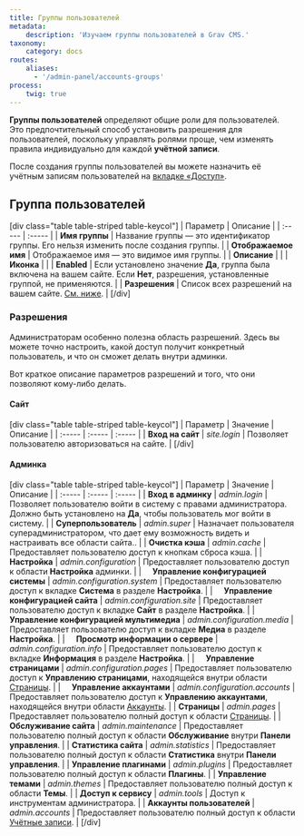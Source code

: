 ```yaml
---
title: Группы пользователей
metadata:
    description: 'Изучаем группы пользователей в Grav CMS.'
taxonomy:
    category: docs
routes:
    aliases:
      - '/admin-panel/accounts-groups'
process:
    twig: true
---
```


**Группы пользователей** определяют общие роли для пользователей. Это предпочтительный способ установить разрешения для пользователей, поскольку управлять ролями проще, чем изменять правила индивидуально для каждой **учётной записи**.

После создания группы пользователей вы можете назначить её учётным записям пользователей на [вкладке «Доступ»](/admin-panel/accounts/users#access-tab).

## Группа пользователей

[div class="table table-striped table-keycol"]
| Параметр                      | Описание    |
| :-----                        | :-----      |
| **Имя группы** | Название группы — это идентификатор группы. Его нельзя изменить после создания группы. |
| **Отображаемое имя** | Отображаемое имя — это видимое имя группы. |
| **Описание** |  |
| **Иконка** |  |
| **Enabled** | Если установлено значение **Да**, группа была включена на вашем сайте. Если **Нет**, разрешения, установленные группой, не применяются. |
| **Разрешения** | Список всех разрешений на вашем сайте. [См. ниже](/admin-panel/accounts/groups#permissions). |
[/div]

### Разрешения

Администраторам особенно полезна область разрешений. Здесь вы можете точно настроить, какой доступ получит конкретный пользователь, и что он сможет делать внутри админки.

Вот краткое описание параметров разрешений и того, что они позволяют кому-либо делать.

#### Сайт

[div class="table table-striped table-keycol"]
| Параметр                              | Значение                      | Описание                                                          |
| :-----                                | :-----                        | :-----                                                            |
| **Вход на сайт**                      | *site.login*                  | Позволяет пользователю авторизоваться на сайте.                   |
[/div]

#### Админка

[div class="table table-striped table-keycol"]
| Параметр                              | Значение                      | Описание                                                          |
| :-----                                | :-----                        | :-----                                                            |
| **Вход в админку**                    | *admin.login*                 | Позволяет пользователю войти в систему с правами администратора. Должно быть установлено на **Да**, чтобы пользователь мог войти в систему. |
| **Суперпользователь**                        | *admin.super*                 | Назначает пользователя суперадминистратором, что дает ему возможность видеть и настраивать все области сайта.. |
| **Очистка кэша**                       | *admin.cache*                 | Предоставляет пользователю доступ к кнопкам сброса кэша.                |
| **Настройка**                     | *admin.configuration*         | Предоставляет пользователю доступ к области **Настройка** админки. |
| &nbsp; &nbsp; **Управление конфигурацией системы** | *admin.configuration.system* | Предоставляет пользователю доступ к вкладке **Система** в разделе **Настройка**.             |
| &nbsp; &nbsp; **Управление конфигурацией сайта**  | *admin.configuration.site*    | Предоставляет пользователю доступ к вкладке **Сайт** в разделе **Настройка**.               |
| &nbsp; &nbsp; **Управление конфигурацией мультимедиа** | *admin.configuration.media*   | Предоставляет пользователю доступ к вкладке **Медиа** в разделе **Настройка**.              |
| &nbsp; &nbsp; **Просмотр информации о сервере** | *admin.configuration.info* | Предоставляет пользователю доступ к вкладке **Информация** в разделе **Настройка**.               |
| &nbsp; &nbsp; **Управление страницами** | *admin.configuration.pages*   | Предоставляет пользователю доступ к **Управлению страницами**, находящейся внутри области [Страницы](/admin-panel/page/configuration).  |
| &nbsp; &nbsp; **Управление аккаунтами** | *admin.configuration.accounts*   | Предоставляет пользователю доступ к **Управлению аккаунтами**, находящейся внутри области [Аккаунты](/admin-panel/accounts/configuration).  |
| **Страницы**                             | *admin.pages*                 | Предоставляет пользователю полный доступ к области [Страницы](/admin-panel/page).    |
| **Обслуживание сайта**                  | *admin.maintenance*           | Предоставляет пользователю полный доступ к области **Обслуживание** внутри **Панели управления**.                              |
| **Статистика сайта**                   | *admin.statistics*            | Предоставляет пользователю полный доступ к области **Статистика** внутри **Панели управления**.                               |
| **Управление плагинами**                    | *admin.plugins*               | Предоставляет пользователю полный доступ к области **Плагины**.                                                      |
| **Управление темами**                     | *admin.themes*                | Предоставляет пользователю полный доступ к области **Темы**.                                                       |
| **Доступ к сервису**                   | *admin.tools*                 | Доступ к инструментам администратора. |
| **Аккаунты пользователей**                     | *admin.accounts*              | Предоставляет пользователю полный доступ к области [Учётные записи](/admin-panel/accounts).    |
[/div]
